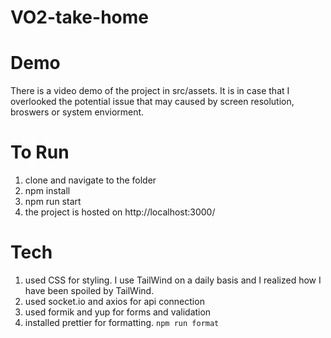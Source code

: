 # VO2-take-home

# Demo
There is a video demo of the project in src/assets. It is in case that I overlooked the potential issue that may caused by screen resolution, broswers or system enviorment.


# To Run
1. clone and navigate to the folder
2. npm install
3. npm run start
4. the project is hosted on http://localhost:3000/

# Tech
1. used CSS for styling. I use TailWind on a daily basis and I realized how I have been spoiled by TailWind.
2. used socket.io and axios for api connection
3. used formik and yup for forms and validation
4. installed prettier for formatting. `npm run format` 

